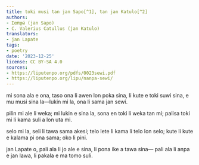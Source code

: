 ```yaml
---
title: toki musi tan jan Sapo[^1], tan jan Katulo[^2]
authors:
- Σαπφώ (jan Sapo)
- C. Valerius Catullus (jan Katulo)
translators:
- jan Lapate
tags:
- poetry
date: '2023-12-25'
license: CC BY-SA 4.0
sources:
- https://liputenpo.org/pdfs/0023sewi.pdf
- https://liputenpo.org/lipu/nanpa-sewi/
---
```


mi sona ala e ona, taso ona li awen lon poka sina, li kute e toki suwi sina, e mu musi sina la—lukin mi la, ona li sama jan sewi.

pilin mi ale li weka; mi lukin e sina la, sona en toki li weka tan mi; palisa toki mi li kama suli a lon uta mi.

selo mi la, seli li tawa sama akesi; telo lete li kama li telo lon selo; kute li kute e kalama pi ona sama; oko li pini.

jan Lapate o, pali ala li jo ale e sina, li pona ike a tawa sina— pali ala li anpa e jan lawa, li pakala e ma tomo suli.

[^1]: Σαπφώ, c. 600 BCE. tan toki ona nanpa 31.
[^2]: C. Valerius Catullus, c. 60 BCE. ona li pali sin e toki nanpa 31 pi jan Sapo, lon toki Carmen 51.